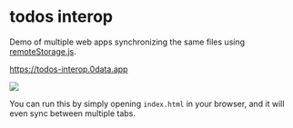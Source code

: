 # todos interop

Demo of multiple web apps synchronizing the same files using [remoteStorage.js](https://remotestorage.io/rs.js/docs/).

https://todos-interop.0data.app

![](https://static.rosano.ca/home/blog/2025-10-15-introducing-memo/output.gif)

You can run this by simply opening `index.html` in your browser, and it will even sync between multiple tabs.
